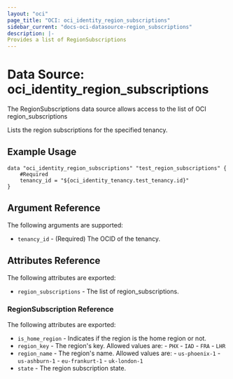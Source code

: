 ```yaml
---
layout: "oci"
page_title: "OCI: oci_identity_region_subscriptions"
sidebar_current: "docs-oci-datasource-region_subscriptions"
description: |-
Provides a list of RegionSubscriptions
---
```

# Data Source: oci_identity_region_subscriptions
The RegionSubscriptions data source allows access to the list of OCI region_subscriptions

Lists the region subscriptions for the specified tenancy.

## Example Usage

```hcl
data "oci_identity_region_subscriptions" "test_region_subscriptions" {
	#Required
	tenancy_id = "${oci_identity_tenancy.test_tenancy.id}"
}
```

## Argument Reference

The following arguments are supported:

* `tenancy_id` - (Required) The OCID of the tenancy.


## Attributes Reference

The following attributes are exported:

* `region_subscriptions` - The list of region_subscriptions.

### RegionSubscription Reference

The following attributes are exported:

* `is_home_region` - Indicates if the region is the home region or not.
* `region_key` - The region's key.  Allowed values are: - `PHX` - `IAD` - `FRA` - `LHR` 
* `region_name` - The region's name.  Allowed values are: - `us-phoenix-1` - `us-ashburn-1` - `eu-frankurt-1` - `uk-london-1` 
* `state` - The region subscription state.

